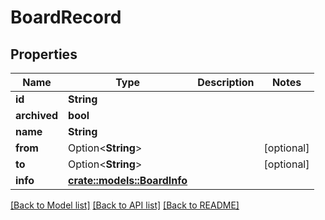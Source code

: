 # BoardRecord

## Properties

Name | Type | Description | Notes
------------ | ------------- | ------------- | -------------
**id** | **String** |  | 
**archived** | **bool** |  | 
**name** | **String** |  | 
**from** | Option<**String**> |  | [optional]
**to** | Option<**String**> |  | [optional]
**info** | [**crate::models::BoardInfo**](BoardInfo.md) |  | 

[[Back to Model list]](../README.md#documentation-for-models) [[Back to API list]](../README.md#documentation-for-api-endpoints) [[Back to README]](../README.md)


